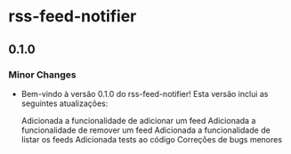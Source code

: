 # rss-feed-notifier

## 0.1.0

### Minor Changes

- Bem-vindo à versão 0.1.0 do rss-feed-notifier! Esta versão inclui as seguintes atualizações:

  Adicionada a funcionalidade de adicionar um feed
  Adicionada a funcionalidade de remover um feed
  Adicionada a funcionalidade de listar os feeds
  Adicionada tests ao código
  Correções de bugs menores

